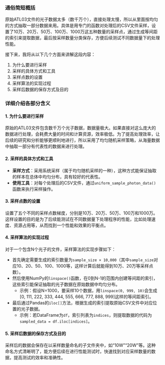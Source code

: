 ### 通俗简短概括
原始ATL03文件的光子数据太多（数千万个），直接处理太慢，所以从里面按均匀的方式抽取一部分数据来用。具体是用专门的函数对处理后的CSV文件采样，设置了10万、20万、50万、100万、1000万这五种数量的采样点，通过生成等间距的索引来提取数据，最后按采样数量分类保存，方便后续测试不同数据量下的处理性能。

接下来，我将从以下几个方面来讲解这段内容：
1. 为什么要进行采样
2. 采样的具体方式和工具
3. 采样点数的设置
4. 采样算法的实现过程
5. 采样后数据的保存方式及目的

### 详细介绍各部分含义
#### 1. 为什么要进行采样
原始的ATL03文件包含数千万个光子数据，数据量极大。如果直接对这么庞大的数据进行处理，会耗费大量的时间和计算资源，效率极低。为了提高处理效率，让后续的研究和分析能够更顺利地进行，所以采用了均匀随机采样策略，从海量数据中抽取一部分有代表性的数据来进行处理。

#### 2. 采样的具体方式和工具
- **采样方式**：采用系统采样（属于均匀随机采样的一种），这种方式能保证抽取的样本在总体中均匀分布，具有较好的代表性。
- **使用工具**：对每个处理后的CSV文件，通过`uniform_sample_photon_data()`函数来执行采样操作。

#### 3. 采样点数的设置
设置了五个不同的采样点数梯度，分别是10万、20万、50万、100万和1000万。这样设置的目的是为了后续能测试在不同数据量下处理程序的性能，比如处理速度、资源占用等，从而找到一个性能和效果的平衡点。

#### 4. 采样算法的实现过程
对于一个包含N个光子的文件，采样算法的实现步骤如下：
- 首先确定需要生成的索引数量为`sample_size × 10,000`（其中`sample_size`对应10、20、50、100、1000等，这样计算后就能得到10万、20万等采样点数）。
- 然后使用NumPy的`linspace()`函数，在0到N-1的范围内创建等间距的索引，这些索引能保证抽取的光子数据在原始数据中均匀分布。
  - 示例：假设N=1000，要采样10个数据，用`linspace(0, 999, 10)`会生成[0, 111, 222, 333, 444, 555, 666, 777, 888, 999]这样的等间距索引。
- 最后通过Pandas的`iloc[]`方法，根据生成的索引提取原始CSV文件中对应位置的光子数据。
  - 示例：若DataFrame为`df`，索引列表为`indices`，则提取数据的代码为`sampled_data = df.iloc[indices]`。

#### 5. 采样后数据的保存方式及目的
采样后的数据会保存在以采样数量命名的子文件夹中，如“10W”“20W”等。这种命名方式清晰明了，能方便后续在进行性能测试时，快速找到对应采样数量的数据，提高测试的效率和准确性。